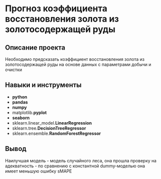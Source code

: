 # Прогноз коэффициента восстановления золота из золотосодержащей руды

## Описание проекта

Необходимо предсказать коэффициент восстановления золота из золотосодержащей руды на основе данных с параметрами добычи и очистки



## Навыки и инструменты

- **python**
- **pandas**
- **numpy**
- matplotlib.**pyplot**
- **seaborn**
- sklearn.linear_model.**LinearRegression**
- sklearn.tree.**DecisionTreeRegressor**
- sklearn.ensemble.**RandomForestRegressor**



## Вывод

Наилучшая модель - модель случайного леса, она прошла проверку на адекватность - по сравнению с константной dummy-моделью она имеет меньшую ошибку sMAPE
